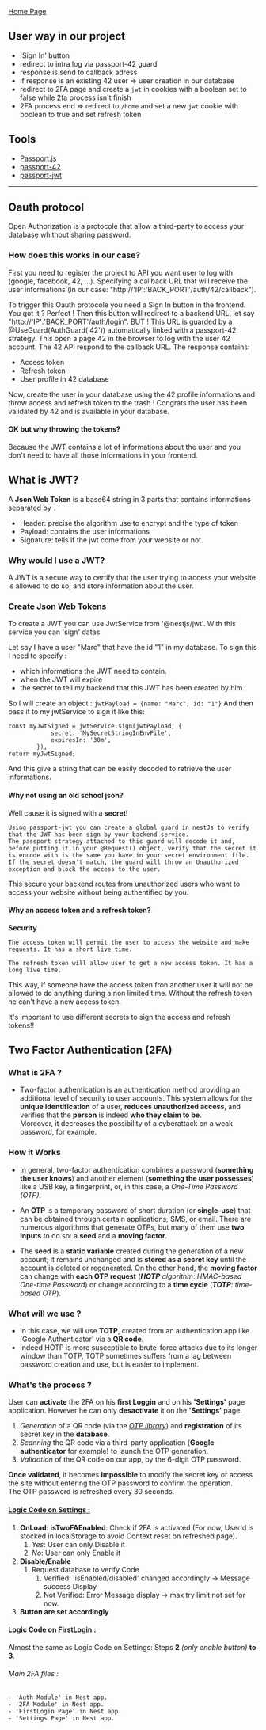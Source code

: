 [Home Page](./00_Documentation.md)

## User way in our project
- 'Sign In' button
- redirect to intra log via passport-42 guard
- response is send to callback adress
- if response is an existing 42 user => user creation in our database
- redirect to 2FA page and create a `jwt` in cookies with a boolean set to false while 2fa process isn't finish
- 2FA process end => redirect to `/home` and set a new `jwt` cookie with boolean to true and set refresh token

## Tools
- [Passport.js](https://www.passportjs.org/)
- [passport-42](https://www.passportjs.org/packages/passport-42/)
- [passport-jwt](https://www.passportjs.org/packages/passport-jwt/)

---
## Oauth protocol
Open Authorization is a protocole that allow a third-party to access your database whithout sharing password.

### How does this works in our case?
First you need to register the project to API you want user to log with (google, facebook, 42, ...).
Specifying a callback URL that will receive the user informations (in our case: "http://'IP':'BACK_PORT'/auth/42/callback").

To trigger this Oauth protocole you need a Sign In button in the frontend. You got it ? Perfect !
Then this button will redirect to a backend URL, let say "http://'IP':'BACK_PORT'/auth/login".
BUT !
This URL is guarded by a @UseGuard(AuthGuard('42')) automatically linked with a passport-42 strategy.
This open a page 42 in the browser to log with the user 42 account.
The 42 API respond to the callback URL.
The response contains:
- Access token
- Refresh token
- User profile in 42 database

Now, create the user in your database using the 42 profile informations and throw access and refresh token to the trash !
Congrats the user has been validated by 42 and is available in your database.

#### OK but why throwing the tokens?
Because the JWT contains a lot of informations about the user and you don't need to have all those informations in your frontend.

## What is JWT?
A **Json Web Token** is a base64 string in 3 parts that contains informations separated by `.`

- Header: precise the algorithm use to encrypt and the type of token
- Payload: contains the user informations
- Signature: tells if the jwt come from your website or not.

### Why would I use a JWT?
A JWT is a secure way to certify that the user trying to access your website is allowed to do so, and store information about the user.

### Create Json Web Tokens
To create a JWT you can use JwtService from '@nestjs/jwt'.
With this service you can 'sign' datas.

Let say I have a user "Marc" that have the id "1" in my database.
To sign this I need to specify :
- which informations the JWT need to contain.
- when the JWT will expire
- the secret to tell my backend that this JWT has been created by him.

So I will create an object : `jwtPayload = {name: "Marc", id: "1"}`
And then pass it to my jwtService to sign it like this:

```
const myJwtSigned = jwtService.sign(jwtPayload, {
			secret: 'MySecretStringInEnvFile',
			expiresIn: '30m',
		}),
return myJwtSigned;
```

And this give a string that can be easily decoded to retrieve the user informations.

#### Why not using an old school json?

Well cause it is signed with a **secret**!

```
Using passport-jwt you can create a global guard in nestJs to verify that the JWT has been sign by your backend service.
The passport strategy attached to this guard will decode it and, before putting it in your @Request() object, verify that the secret it is encode with is the same you have in your secret environment file.
If the secret doesn't match, the guard will throw an Unauthorized exception and block the access to the user.
```

This secure your backend routes from unauthorized users who want to access your website without being authentified by you.

#### Why an access token and a refresh token?

**Security**
```
The access token will permit the user to access the website and make requests. It has a short live time.

The refresh token will allow user to get a new access token. It has a long live time.
```

This way, if someone have the access token fron another user it will not be allowed to do anything during a non limited time.
Without the refresh token he can't have a new access token.

It's important to use different secrets to sign the access and refresh tokens!!

## Two Factor Authentication (2FA)
### What is 2FA ?

- Two-factor authentication is an authentication method providing an additional level of security to user accounts. This system allows for the **unique identification** of a user, **reduces unauthorized access**, and verifies that the **person** is indeed **who they claim to be**. <br>
Moreover, it decreases the possibility of a cyberattack on a weak password, for example.

### How it Works

- In general, two-factor authentication combines a password (**something the user knows**) and another element (**something the user possesses**) like a USB key, a fingerprint, or, in this case, a *One-Time Password (OTP)*.

- An **OTP** is a temporary password of short duration (or **single-use**) that can be obtained through certain applications, SMS, or email. There are numerous algorithms that generate OTPs, but many of them use **two inputs** to do so: a **seed** and a **moving factor**.

- The **seed** is a **static variable** created during the generation of a new account; it remains unchanged and is **stored as a secret key** until the account is deleted or regenerated.
On the other hand, the **moving factor** can change with **each OTP request** (***HOTP** algorithm: HMAC-based One-time Password*) or change according to a **time cycle** (***TOTP**: time-based OTP*).

### What will we use ?

- In this case, we will use **TOTP**, created from an authentication app like 'Google Authenticator' via a **QR code**.
- Indeed HOTP is more susceptible to brute-force attacks due to its longer window than TOTP, TOTP sometimes suffers from a lag between password creation and use, but is easier to implement.

### What's the process ?

User can **activate** the 2FA on his **first Loggin** and on his **'Settings'** page application. However he can only **desactivate** it on the **'Settings'** page.
1. *Generation* of a QR code (via the [*OTP library*](https://www.npmjs.com/package/otplib#hotp-options "Official OTPlib Page")) and **registration** of its secret key in the **database**.
2. *Scanning* the QR code via a third-party application (**Google authenticator** for example) to launch the OTP generation.
3. *Validation* of the QR code on our app, by the 6-digit OTP password.

**Once validated**, it becomes **impossible** to modify the secret key or access the site without entering the OTP password to confirm the operation.<br>
The OTP password is refreshed every 30 seconds.

#### <u>Logic Code on **Settings** :</u> <br>
1. **OnLoad: isTwoFAEnabled**: Check if 2FA is activated (For now, UserId is stocked in localStorage to avoid Context reset on refreshed page).
    1. *Yes*: User can only Disable it
    2. *No*: User can only Enable it
2. **Disable/Enable**
    1. Request database to verify Code
        1. Verified: 'isEnabled/disabled' changed accordingly -> Message success Display
        2. Not Verified: Error Message display -> max try limit not set for now.
3. **Button are set accordingly**

#### <u>Logic Code on **FirstLogin** : </u><br>

Almost the same as Logic Code on Settings: Steps **2** *(only enable button)* **to 3**.

###### Main 2FA files :
    - 'Auth Module' in Nest app.
    - '2FA Module' in Nest app.
    - 'FirstLogin Page' in Nest app.
    - 'Settings Page' in Nest app.
